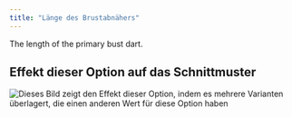 ```yaml
---
title: "Länge des Brustabnähers"
---
```


The length of the primary bust dart.

## Effekt dieser Option auf das Schnittmuster

![Dieses Bild zeigt den Effekt dieser Option, indem es mehrere Varianten überlagert, die einen anderen Wert für diese Option haben](breanna_primarybustdartlength_sample.svg "Effekt dieser Option auf das Schnittmuster")
